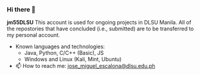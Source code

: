 ### Hi there 👋

**jm55DLSU**
This account is used for ongoing projects in DLSU Manila.
All of the repostories that have concluded (i.e., submitted) are to be transferred to my personal account.

- Known languages and technologies:
  - Java, Python, C/C++ (Basic), JS
  - Windows and Linux (Kali, Mint, Ubuntu)
- 📫 How to reach me: jose_miguel_escalona@dlsu.edu.ph
